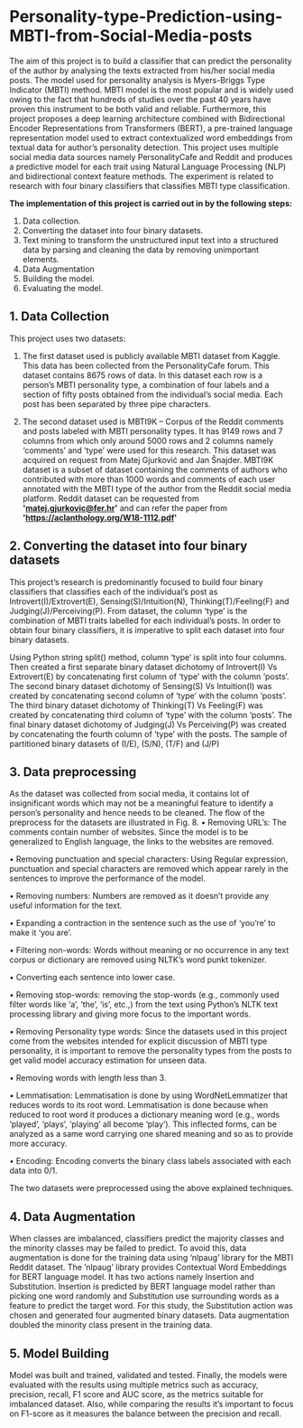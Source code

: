 # Personality-type-Prediction-using-MBTI-from-Social-Media-posts
The aim of this project is to build a classifier that can predict the personality of the author by analysing the texts extracted from his/her social media posts. 
The model used for personality analysis is Myers-Briggs Type Indicator (MBTI) method. MBTI model is the most popular and is widely used owing to the fact that hundreds of studies
over the past 40 years have proven this instrument to be both valid and reliable. Furthermore, this project proposes a deep learning architecture combined with Bidirectional Encoder Representations from Transformers (BERT), a pre-trained language representation model used to extract contextualized word embeddings from textual data for author’s personality detection. This project uses multiple social media data sources namely PersonalityCafe and Reddit and produces a predictive model for each trait using Natural Language Processing (NLP) and bidirectional context feature methods. The experiment is related to research with four binary classifiers that classifies MBTI type classification.

**The implementation of this project is carried out in by the following steps:**

1.	Data collection.
2.	Converting the dataset into four binary datasets.
3.	Text mining to transform the unstructured input text into a structured data by parsing and cleaning the data by removing unimportant elements.
4.  Data Augmentation
5.	Building the model.
6.	Evaluating the model.

## **1. Data Collection**

This project uses two datasets: 
1. The first dataset used is publicly available MBTI dataset from Kaggle. This data has been collected from the PersonalityCafe forum. This dataset contains 8675 rows of data. In this dataset each row is a person’s MBTI personality type, a combination of four labels and a section of fifty posts obtained from the individual’s social media. Each post has been separated by three pipe characters.

2. The second dataset used is MBTI9K – Corpus of the Reddit comments and posts labeled with MBTI personality types. It has 9149 rows and 7 columns from which only around 5000 rows and 2 columns namely ‘comments’ and ‘type’ were used for this research. This dataset was acquired on request from Matej Gjurković and Jan Šnajder. MBTI9K dataset is a subset of dataset containing the comments of authors who contributed with more than 1000 words and comments of each user annotated with the MBTI type of the author from the Reddit social media platform.
Reddit dataset can be requested from **'matej.gjurkovic@fer.hr'** and can refer the paper from **'https://aclanthology.org/W18-1112.pdf'**

## **2.	Converting the dataset into four binary datasets**

This project’s research is predominantly focused to build four binary classifiers that classifies each of the individual’s post as Introvert(I)/Extrovert(E), Sensing(S)/Intuition(N), Thinking(T)/Feeling(F) and Judging(J)/Perceiving(P). From dataset, the column ‘type’ is the combination of MBTI traits labelled for each individual’s posts. In order to obtain four binary classifiers, it is imperative to split each dataset into four binary datasets.  

Using Python string split() method, column ‘type’ is split into four columns. Then created a first separate binary dataset dichotomy of Introvert(I) Vs Extrovert(E) by concatenating first column of ‘type’ with the column ‘posts’. The second binary dataset dichotomy of Sensing(S) Vs Intuition(I) was created by concatenating second column of ‘type’ with the column ‘posts’. The third binary dataset dichotomy of Thinking(T) Vs Feeling(F) was created by concatenating third column of ‘type’ with the column ‘posts’. The final binary dataset dichotomy of Judging(J) Vs Perceiving(P) was created by concatenating the fourth column of ‘type’ with the posts. The sample of partitioned binary datasets of (I/E), (S/N), (T/F) and (J/P) 

## **3. Data preprocessing**

As the dataset was collected from social media, it contains lot of insignificant words which may not be a meaningful feature to identify a person’s personality and hence needs to be cleaned. The flow of the preprocess for the datasets are illustrated in Fig. 8.
•	Removing URL’s: The comments contain number of websites. Since the model is to be generalized to English language, the links to the websites are removed. 

•	Removing punctuation and special characters: Using Regular expression, punctuation and special characters are removed which appear rarely in the sentences to improve the performance of the model. 

•	Removing numbers: Numbers are removed as it doesn’t provide any useful information for the text. 

•	Expanding a contraction in the sentence such as the use of ‘you’re’ to make it ‘you are’.

•	Filtering non-words: Words without meaning or no occurrence in any text corpus or dictionary are removed using NLTK’s word punkt tokenizer. 

•	Converting each sentence into lower case. 

•	Removing stop-words: removing the stop-words (e.g., commonly used filter words like ‘a’, ‘the’, ‘is’, etc.,) from the text using Python’s NLTK text processing library and giving more focus to the important words. 

•	Removing Personality type words: Since the  datasets used in this project come from the websites intended for explicit discussion of MBTI type personality, it is important to remove the personality types from the posts to get valid model accuracy estimation for unseen data.

•	Removing words with length less than 3. 

•	Lemmatisation: Lemmatisation is done by using WordNetLemmatizer that reduces words to its root word. Lemmatisation is done because when reduced to root word it produces a dictionary meaning word (e.g., words ‘played’, ‘plays’, ‘playing’ all become ‘play’). This inflected forms, can be analyzed as a same word carrying one shared meaning and so as to  provide more accuracy.

•	Encoding:  Encoding converts the binary class labels associated with each data into 0/1.

The two datasets were preprocessed using the above explained techniques.

## **4. Data Augmentation**

When classes are imbalanced, classifiers predict the majority classes and the minority classes may be failed to predict. To avoid this, data augmentation is done for the training data using ‘nlpaug’ library for the MBTI Reddit dataset. The ’nlpaug’ library provides Contextual Word Embeddings for BERT language model. It has two actions namely Insertion and Substitution. Insertion is predicted by BERT language model rather than picking one word randomly and Substitution use surrounding words as a feature to predict the target word. 
For this study, the Substitution action was chosen and generated four augmented binary datasets. Data augmentation doubled the minority class present in the training data.

## **5. Model Building**

Model was built and trained, validated and tested. Finally, the models were evaluated with the results using multiple metrics such as accuracy, precision, recall, F1 score and AUC score, as the metrics suitable for imbalanced dataset. Also, while comparing the results it’s important to focus on F1-score as it measures the balance between the precision and recall. 
